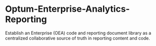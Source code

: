 # Optum-Enterprise-Analytics-Reporting
Establish an Enterprise (OEA) code and reporting document library as a centralized collaborative source of truth in reporting content and code.
